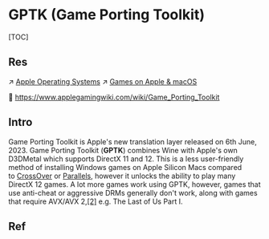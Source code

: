 # GPTK (Game Porting Toolkit)

[TOC]



## Res
↗ [Apple Operating Systems](../../../../🥷🏼%20Operating%20System%20(Engineering)/Apple%20Operating%20Systems/Apple%20Operating%20Systems.md)
↗ [Games on Apple & macOS](../../../../🧰%20Generic%20Tools%20&%20Projects/🚀%20Life%20Productivity/🕹️%20Games/Games%20on%20Apple%20&%20macOS.md)

📄 https://www.applegamingwiki.com/wiki/Game_Porting_Toolkit



## Intro
Game Porting Toolkit is Apple's new translation layer released on 6th June, 2023. Game Porting Toolkit (**GPTK**) combines Wine with Apple's own D3DMetal which supports DirectX 11 and 12. This is a less user-friendly method of installing Windows games on Apple Silicon Macs compared to [CrossOver](https://www.applegamingwiki.com/wiki/CrossOver "CrossOver") or [Parallels](https://www.applegamingwiki.com/wiki/Parallels "Parallels"), however it unlocks the ability to play many DirectX 12 games. A lot more games work using GPTK, however, games that use anti-cheat or aggressive DRMs generally don't work, along with games that require AVX/AVX 2,[[2]](https://www.applegamingwiki.com/wiki/Game_Porting_Toolkit#cite_note-2) e.g. The Last of Us Part I.



## Ref

